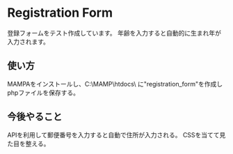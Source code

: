 # Registration Form
登録フォームをテスト作成しています。
年齢を入力すると自動的に生まれ年が入力されます。

## 使い方
MAMPAをインストールし、C:\MAMP\htdocs\ に"registration_form"を作成しphpファイルを保存する。

## 今後やること
APIを利用して郵便番号を入力すると自動で住所が入力される。
CSSを当てて見た目を整える。

